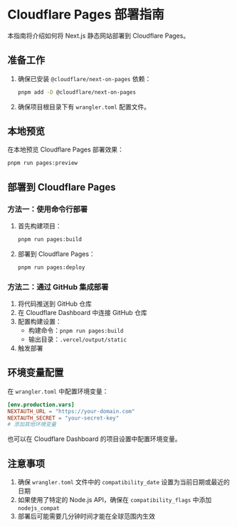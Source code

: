 # Cloudflare Pages 部署指南

本指南将介绍如何将 Next.js 静态网站部署到 Cloudflare Pages。

## 准备工作

1. 确保已安装 `@cloudflare/next-on-pages` 依赖：
   ```bash
   pnpm add -D @cloudflare/next-on-pages
   ```

2. 确保项目根目录下有 `wrangler.toml` 配置文件。

## 本地预览

在本地预览 Cloudflare Pages 部署效果：

```bash
pnpm run pages:preview
```

## 部署到 Cloudflare Pages

### 方法一：使用命令行部署

1. 首先构建项目：
   ```bash
   pnpm run pages:build
   ```

2. 部署到 Cloudflare Pages：
   ```bash
   pnpm run pages:deploy
   ```

### 方法二：通过 GitHub 集成部署

1. 将代码推送到 GitHub 仓库
2. 在 Cloudflare Dashboard 中连接 GitHub 仓库
3. 配置构建设置：
   - 构建命令：`pnpm run pages:build`
   - 输出目录：`.vercel/output/static`
4. 触发部署

## 环境变量配置

在 `wrangler.toml` 中配置环境变量：

```toml
[env.production.vars]
NEXTAUTH_URL = "https://your-domain.com"
NEXTAUTH_SECRET = "your-secret-key"
# 添加其他环境变量
```

也可以在 Cloudflare Dashboard 的项目设置中配置环境变量。

## 注意事项

1. 确保 `wrangler.toml` 文件中的 `compatibility_date` 设置为当前日期或最近的日期
2. 如果使用了特定的 Node.js API，确保在 `compatibility_flags` 中添加 `nodejs_compat`
3. 部署后可能需要几分钟时间才能在全球范围内生效